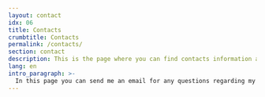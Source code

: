 ```yaml
---
layout: contact
idx: 06
title: Contacts
crumbtitle: Contacts
permalink: /contacts/
section: contact
description: This is the page where you can find contacts information about kalwalt alias Walter Perdan.
lang: en
intro_paragraph: >-
  In this page you can send me an email for any questions regarding my art, my applications and other info you require.
---
```

